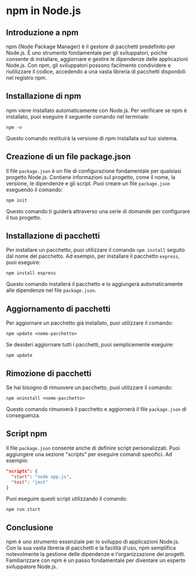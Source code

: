 # npm in Node.js

## Introduzione a npm

npm (Node Package Manager) è il gestore di pacchetti predefinito per Node.js. È uno strumento fondamentale per gli sviluppatori, poiché consente di installare, aggiornare e gestire le dipendenze delle applicazioni Node.js. Con npm, gli sviluppatori possono facilmente condividere e riutilizzare il codice, accedendo a una vasta libreria di pacchetti disponibili nel registro npm.

## Installazione di npm

npm viene installato automaticamente con Node.js. Per verificare se npm è installato, puoi eseguire il seguente comando nel terminale:

```
npm -v
```

Questo comando restituirà la versione di npm installata sul tuo sistema.

## Creazione di un file package.json

Il file `package.json` è un file di configurazione fondamentale per qualsiasi progetto Node.js. Contiene informazioni sul progetto, come il nome, la versione, le dipendenze e gli script. Puoi creare un file `package.json` eseguendo il comando:

```
npm init
```

Questo comando ti guiderà attraverso una serie di domande per configurare il tuo progetto.

## Installazione di pacchetti

Per installare un pacchetto, puoi utilizzare il comando `npm install` seguito dal nome del pacchetto. Ad esempio, per installare il pacchetto `express`, puoi eseguire:

```
npm install express
```

Questo comando installerà il pacchetto e lo aggiungerà automaticamente alle dipendenze nel file `package.json`.

## Aggiornamento di pacchetti

Per aggiornare un pacchetto già installato, puoi utilizzare il comando:

```
npm update <nome-pacchetto>
```

Se desideri aggiornare tutti i pacchetti, puoi semplicemente eseguire:

```
npm update
```

## Rimozione di pacchetti

Se hai bisogno di rimuovere un pacchetto, puoi utilizzare il comando:

```
npm uninstall <nome-pacchetto>
```

Questo comando rimuoverà il pacchetto e aggiornerà il file `package.json` di conseguenza.

## Script npm

Il file `package.json` consente anche di definire script personalizzati. Puoi aggiungere una sezione "scripts" per eseguire comandi specifici. Ad esempio:

```json
"scripts": {
  "start": "node app.js",
  "test": "jest"
}
```

Puoi eseguire questi script utilizzando il comando:

```
npm run start
```

## Conclusione

npm è uno strumento essenziale per lo sviluppo di applicazioni Node.js. Con la sua vasta libreria di pacchetti e la facilità d'uso, npm semplifica notevolmente la gestione delle dipendenze e l'organizzazione dei progetti. Familiarizzare con npm è un passo fondamentale per diventare un esperto sviluppatore Node.js.